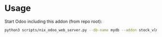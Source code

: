 # Usage

Start Odoo including this addon (from repo root):

```bash
python3 scripts/nix_odoo_web_server.py --db-name mydb --addon stock_vlm_mgmt
```
